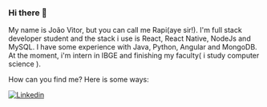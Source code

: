 ### Hi there 👋

My name is João Vitor, but you can call me Rapi(aye sir!). I'm full stack developer student and the stack i use is React, React Native, NodeJs and MySQL. I have some experience with Java, Python, Angular and MongoDB. At the moment, i'm intern in IBGE and finishing my faculty( i study computer science ).

How can you find me? Here is some ways:

<a href="https://www.linkedin.com/in/joaovitorssdelima/" rel="nofollow">
    <img src="https://camo.githubusercontent.com/5f14dbd4f1866c3a785a6ebf9617500c491565b0e9844c31e2f59c3bc97d0d52/68747470733a2f2f696d672e736869656c64732e696f2f62616467652f2d4c696e6b6564696e2d3030373742353f7374796c653d666c61742d737175617265266c6f676f3d4c696e6b6564696e266c6f676f436f6c6f723d7768697465" alt="Linkedin" data-canonical-src="https://img.shields.io/badge/-Linkedin-0077B5?style=flat-square&amp;logo=Linkedin&amp;logoColor=white" style="max-width:100%;">
  </a>
